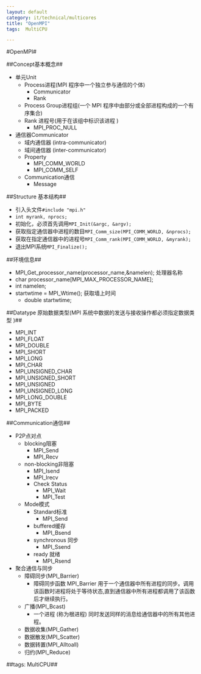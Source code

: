 ```yaml
---
layout: default
category: it/technical/multicores
title: "OpenMPI"
tags:  MultiCPU

---
```

#OpenMPI#



##Concept基本概念##
* 单元Unit
  * Process进程(MPI 程序中一个独立参与通信的个体) 
    * Communicator
    * Rank
  * Process Group进程组(一个 MPI 程序中由部分或全部进程构成的一个有序集合) 
  * Rank 进程号(用于在该组中标识该进程 )
    * MPI_PROC_NULL
* 通信器Communicator
  * 域内通信器 (intra-communicator) 
  * 域间通信器 (inter-communicator) 
  * Property
    * MPI_COMM_WORLD
    * MPI_COMM_SELF
  * Communication通信
    * Message



##Structure 基本结构##
* 引入头文件`#include "mpi.h"`
* `int myrank, nprocs; `
* 初始化，必须首先调用`MPI_Init(&argc, &argv); `
* 获取指定通信器中进程的数目`MPI_Comm_size(MPI_COMM_WORLD, &nprocs); `
* 获取在指定通信器中的进程号`MPI_Comm_rank(MPI_COMM_WORLD, &myrank); `
* 退出MPI系统`MPI_Finalize(); `



##环境信息##
*   MPI_Get_processor_name(processor_name,&namelen); 处理器名称
  *   char processor_name[MPI_MAX_PROCESSOR_NAME]; 
  * int namelen;
* startwtime = MPI_Wtime(); 获取墙上时间
  * double startwtime;



##Datatype 原始数据类型(MPI 系统中数据的发送与接收操作都必须指定数据类型 )##
* MPI_INT 
* MPI_FLOAT 
* MPI_DOUBLE 
* MPI_SHORT 
* MPI_LONG 
* MPI_CHAR 
* MPI_UNSIGNED_CHAR 
* MPI_UNSIGNED_SHORT 
* MPI_UNSIGNED 
* MPI_UNSIGNED_LONG 
* MPI_LONG_DOUBLE 
* MPI_BYTE 
* MPI_PACKED 



##Communication通信##
* P2P点对点
  * blocking阻塞
    * MPI_Send
    * MPI_Recv
  * non-blocking非阻塞
    * MPI_Isend
    * MPI_Irecv
    * Check Status
      * MPI_Wait
      * MPI_Test
  * Mode模式
    * Standard标准
      * MPI_Send
    * buffered缓存
      * MPI_Bsend
    * synchronous 同步
      * MPI_Ssend
    * ready 就绪
      * MPI_Rsend
* 聚合通信与同步
  * 障碍同步(MPI_Barrier) 
    * 障碍同步函数 MPI_Barrier 用于一个通信器中所有进程的同步。调用该函数时进程将处于等待状态,直到通信器中所有进程都调用了该函数后才继续执行。 
  * 广播(MPI_Bcast) 
    * 一个进程 (称为根进程) 同时发送同样的消息给通信器中的所有其他进程。 
  * 数据收集(MPI_Gather) 
  * 数据散发(MPI_Scatter) 
  * 数据转置(MPI_Alltoall) 
  * 归约(MPI_Reduce) 



##tags: MultiCPU##
